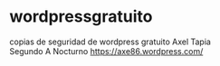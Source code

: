 # wordpressgratuito
copias de seguridad de wordpress gratuito
Axel Tapia  
Segundo A Nocturno
https://axe86.wordpress.com/
